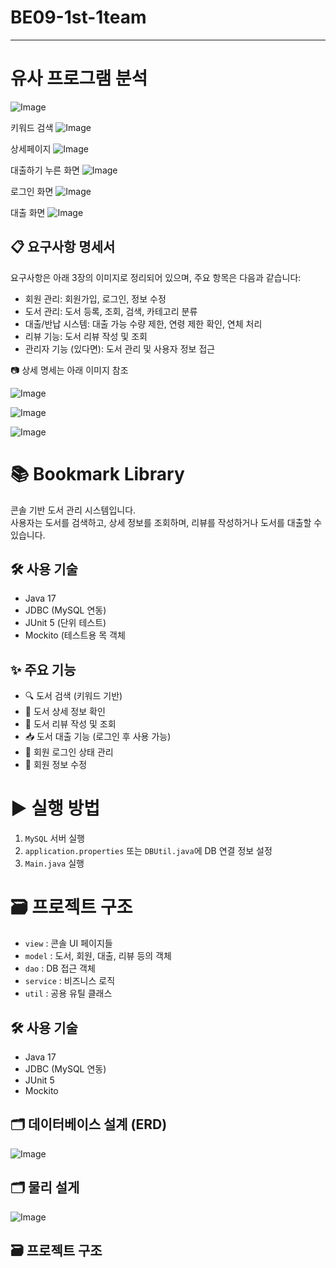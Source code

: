 # BE09-1st-1team
---
# 유사 프로그램 분석
![Image](https://github.com/user-attachments/assets/e92183c2-f03e-4d98-924d-da0b5b0e1876)

키워드 검색
![Image](https://github.com/user-attachments/assets/83dccda4-394b-4b1e-ac93-419a77512d2e)

상세페이지
![Image](https://github.com/user-attachments/assets/7ee0107d-41e4-46e3-a2ad-2aaafd15adbb)

대출하기 누른 화면
![Image](https://github.com/user-attachments/assets/3ac7c0ab-989e-4e1d-b210-05bfd0cd4d65)

로그인 화면
![Image](https://github.com/user-attachments/assets/c9f0d112-1acf-4516-9201-695d214d2e19)

대출 화면
![Image](https://github.com/user-attachments/assets/71d54b36-dd73-4a8d-84e2-300163c6259c)

## 📋 요구사항 명세서

요구사항은 아래 3장의 이미지로 정리되어 있으며, 주요 항목은 다음과 같습니다:

- 회원 관리: 회원가입, 로그인, 정보 수정
- 도서 관리: 도서 등록, 조회, 검색, 카테고리 분류
- 대출/반납 시스템: 대출 가능 수량 제한, 연령 제한 확인, 연체 처리
- 리뷰 기능: 도서 리뷰 작성 및 조회
- 관리자 기능 (있다면): 도서 관리 및 사용자 정보 접근

📷 상세 명세는 아래 이미지 참조  

![Image](https://github.com/user-attachments/assets/e8a8b571-a382-426b-902c-89ee5a28a365)

![Image](https://github.com/user-attachments/assets/5d0cf156-dc16-4c7f-b586-5e53803c1c75)

![Image](https://github.com/user-attachments/assets/f7048cba-efd1-4ed3-8e51-03e300faa95e)


# 📚 Bookmark Library

콘솔 기반 도서 관리 시스템입니다.  
사용자는 도서를 검색하고, 상세 정보를 조회하며, 리뷰를 작성하거나 도서를 대출할 수 있습니다.

## 🛠 사용 기술

- Java 17
- JDBC (MySQL 연동)
- JUnit 5 (단위 테스트)
- Mockito (테스트용 목 객체

## ✨ 주요 기능

- 🔍 도서 검색 (키워드 기반)
- 📘 도서 상세 정보 확인
- 💬 도서 리뷰 작성 및 조회
- 📥 도서 대출 기능 (로그인 후 사용 가능)
- 🔐 회원 로그인 상태 관리
- 🔐 회원 정보 수정

# ▶️ 실행 방법
1. `MySQL` 서버 실행
2. `application.properties` 또는 `DBUtil.java`에 DB 연결 정보 설정
3. `Main.java` 실행

# 🗃️ 프로젝트 구조
- `view` : 콘솔 UI 페이지들
- `model` : 도서, 회원, 대출, 리뷰 등의 객체
- `dao` : DB 접근 객체
- `service` : 비즈니스 로직
- `util` : 공용 유틸 클래스

## 🛠 사용 기술
- Java 17
- JDBC (MySQL 연동)
- JUnit 5
- Mockito

## 🗂 데이터베이스 설계 (ERD)
![Image](https://github.com/user-attachments/assets/844a8291-e67c-4f41-9989-d0eebf7bbc4e)

## 🗂 물리 설게
![Image](https://github.com/user-attachments/assets/0ed6be9a-a11b-4132-bf00-2191fa27e529)

## 🗃️ 프로젝트 구조


